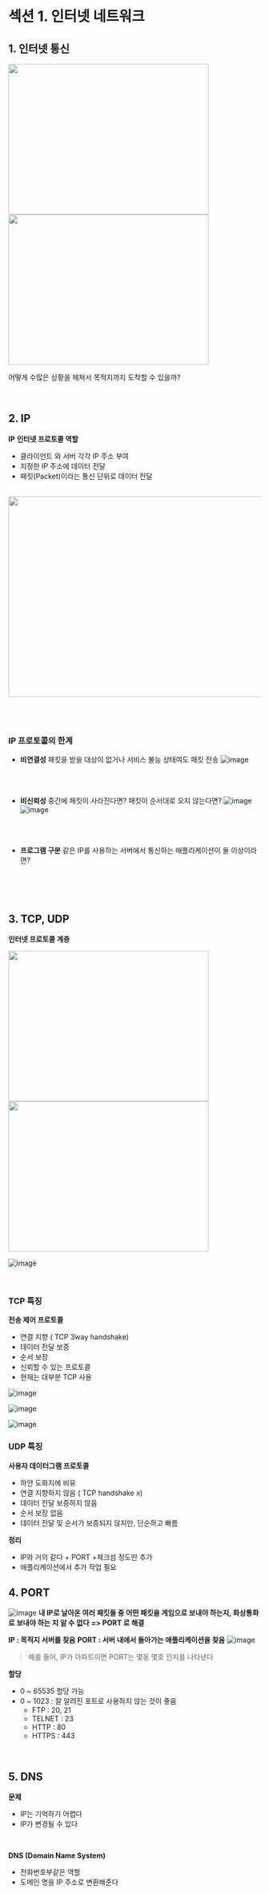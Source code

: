 # 섹션 1. 인터넷 네트워크

## 1. 인터넷 통신


<img src="https://github.com/2024-SpringStudy/spring/assets/92051742/6d85ceb4-798e-49d0-b902-727689ef41d9" width="400" height="300"/>
<img src="https://github.com/2024-SpringStudy/spring/assets/92051742/8c9547ae-f8a5-48b0-acac-79544d617a43"  width="400" height="300"/>



어떻게 수많은 상황을 헤쳐서 목적지까지 도착할 수 있을까?

<br>

## 2. IP
**IP**
**인터넷 프로토콜 역할**
- 클라이언트 와 서버 각각 IP 주소 부여
- 지정한 IP 주소에 데이터 전달
- 패킷(Packet)이라는 통신 단위로 데이터 전달

<br>
<img src="https://github.com/2024-SpringStudy/spring/assets/92051742/16a4c241-f26b-4463-abca-bbc13f75ad22"  width="600" height="400"/>

<br>
<br>
<br>
<br>


### IP 프로토콜의 한계

- **비연결성**
패킷을 받을 대상이 없거나 서비스 불능 상태여도 패킷 전송
![image](https://github.com/2024-SpringStudy/spring/assets/92051742/c12e81ec-ec7a-4b75-8f7d-fe3763bdb689)

<br>
<br>


- **비신뢰성**
중간에 패킷이 사라진다면? 패킷이 순서대로 오지 않는다면?
![image](https://github.com/2024-SpringStudy/spring/assets/92051742/3fdcd679-cafc-44ea-ad19-dfa3698a1f93)
![image](https://github.com/2024-SpringStudy/spring/assets/92051742/016948d2-b0a4-4ab5-bdbb-4a5889693c6b)

<br>
<br>


- **프로그램 구분**
같은 IP를 사용하는 서버에서 통신하는 애플리케이션이 둘 이상이라면?

<br>
<br>
<br>



## 3. TCP, UDP

**인터넷 프로토콜 계층**

<img src="https://github.com/2024-SpringStudy/spring/assets/92051742/b84f5d66-442e-434a-906d-1722b7584945" width="400" height="300"/>
<img src="https://github.com/2024-SpringStudy/spring/assets/92051742/3be80b0b-02af-44f7-93d5-5dd83ceb7a40" width="400" height="300"/>

![image](https://github.com/2024-SpringStudy/spring/assets/92051742/07258bdb-983b-4af0-ab1b-9f3d0ce7bf3d)

<br>

### TCP 특징
**전송 제어 프로토콜**
- 연결 지향 ( TCP 3way handshake)
- 데이터 전달 보증
- 순서 보장
- 신뢰할 수 있는 프로토콜
- 현재는 대부분 TCP 사용


![image](https://github.com/2024-SpringStudy/spring/assets/92051742/f5e8615c-f3a4-4d0e-845d-f64d5ccc9cd3)



![image](https://github.com/2024-SpringStudy/spring/assets/92051742/11e3890d-e074-41e8-9496-51e63eb7b7d8)



![image](https://github.com/2024-SpringStudy/spring/assets/92051742/977b8078-c2c4-48d4-82ea-f5f15f21a9bf)



### UDP 특징
**사용자 데이터그램 프로토콜**
- 하얀 도화지에 비유
- 연결 지향하지 않음 ( TCP handshake x)
- 데이터 전달 보증하지 않음
- 순서 보장 없음
- 데이터 전달 및 순서가 보증되지 않지만, 단순하고 빠름

**정리**
- IP와 거의 같다 + PORT +체크섬 정도만 추가
- 애플리케이션에서 추가 작업 필요


## 4. PORT
![image](https://github.com/2024-SpringStudy/spring/assets/92051742/6c83e8bb-b46d-4a0e-927c-4c2af0308b40)
**내 IP로 날아온 여러 패킷들 중 어떤 패킷을 게임으로 보내야 하는지, 화상통화로 보내야 하는 지 알 수 없다**
**=> PORT 로 해결**

**IP : 목적지 서버를 찾음**
**PORT : 서버 내에서 돌아가는 애플리케이션을 찾음**
![image](https://github.com/2024-SpringStudy/spring/assets/92051742/5d8c4974-1840-4fa2-996b-89d1516fbffd)


> 예를 들어, IP가 아파트이면  PORT는 몇동 몇호 인지를 나타낸다

**할당**
- 0 ~ 65535 할당 가능
- 0 ~ 1023 : 잘 알려진 포트로 사용하지 않는 것이 좋음
    - FTP : 20, 21
    - TELNET : 23
    - HTTP : 80
    - HTTPS : 443 
 

<br>

## 5. DNS

**문제**

- IP는 기억하기 어렵다
- IP가 변경될 수 있다

<br>

**DNS (Domain Name System)**

- 전화번호부같은 역할
- 도메인 명을 IP 주소로 변환해준다









